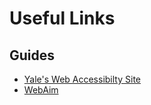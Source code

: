 # Useful Links 

## Guides
- [Yale's Web Accessibilty Site](https://usability.yale.edu/web-accessibility/)
- [WebAim](https://webaim.org)

